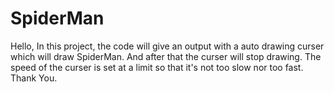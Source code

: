 # SpiderMan
Hello,
In this project, the code will give an output with a auto drawing curser which will draw SpiderMan.
And after that the curser will stop drawing.
The speed of the curser is set at a limit so that it's not too slow nor too fast.
Thank You.
